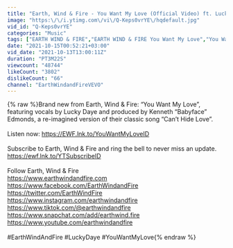 ```yaml
---
title: "Earth, Wind & Fire - You Want My Love (Official Video) ft. Lucky Daye"
image: "https:\/\/i.ytimg.com\/vi\/Q-Keps0vrYE\/hqdefault.jpg"
vid_id: "Q-Keps0vrYE"
categories: "Music"
tags: ["EARTH WIND & FIRE","EARTH WIND & FIRE You Want My Love","You Want My Love"]
date: "2021-10-15T00:52:21+03:00"
vid_date: "2021-10-13T13:00:11Z"
duration: "PT3M22S"
viewcount: "48744"
likeCount: "3802"
dislikeCount: "66"
channel: "EarthWindandFireVEVO"
---
```

{% raw %}Brand new from Earth, Wind &amp; Fire: “You Want My Love”, featuring vocals by Lucky Daye and produced by Kenneth “Babyface” Edmonds, a re-imagined version of their classic song “Can’t Hide Love”. <br /><br />Listen now: <a rel="nofollow" target="blank" href="https://EWF.lnk.to/YouWantMyLoveID">https://EWF.lnk.to/YouWantMyLoveID</a><br /><br />Subscribe to Earth, Wind &amp; Fire and ring the bell to never miss an update. <a rel="nofollow" target="blank" href="https://ewf.lnk.to/YTSubscribeID">https://ewf.lnk.to/YTSubscribeID</a><br /> <br />Follow Earth, Wind &amp; Fire<br /><a rel="nofollow" target="blank" href="https://www.earthwindandfire.com">https://www.earthwindandfire.com</a><br /><a rel="nofollow" target="blank" href="https://www.facebook.com/EarthWindandFire">https://www.facebook.com/EarthWindandFire</a><br /><a rel="nofollow" target="blank" href="https://twitter.com/EarthWindFire">https://twitter.com/EarthWindFire</a><br /><a rel="nofollow" target="blank" href="https://www.instagram.com/earthwindandfire">https://www.instagram.com/earthwindandfire</a><br /><a rel="nofollow" target="blank" href="https://www.tiktok.com/@earthwindandfire">https://www.tiktok.com/@earthwindandfire</a><br /><a rel="nofollow" target="blank" href="https://www.snapchat.com/add/earthwind.fire">https://www.snapchat.com/add/earthwind.fire</a><br /><a rel="nofollow" target="blank" href="https://www.youtube.com/earthwindandfire">https://www.youtube.com/earthwindandfire</a><br /> <br />#EarthWindAndFire #LuckyDaye #YouWantMyLove{% endraw %}
